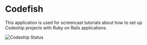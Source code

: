 Codefish
======================

This application is used for screencast tutorials about how to set up Codeship projects with Ruby on Rails applications.

![Codeship Status](https://codeship.com/projects/5ea57910-ade6-0133-cbe3-167728a5fef7/status?branch=master)
